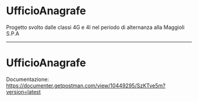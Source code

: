 # UfficioAnagrafe
Progetto svolto dalle classi 4G e 4I nel periodo di alternanza alla Maggioli S.P.A


-------------------------------------------------------------------------------------------------------------------------------------------
# UfficioAnagrafe

Documentazione: https://documenter.getpostman.com/view/10449295/SzKTve5m?version=latest
